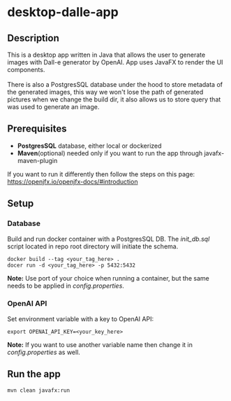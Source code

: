 # desktop-dalle-app

## Description
This is a desktop app written in Java that allows the user to generate images with Dall-e generator by OpenAI.
App uses JavaFX to render the UI components.\
\
There is also a PostgresSQL database under the hood to store metadata of the generated images,
this way we won't lose the path of generated pictures when we change the build dir,
it also allows us to store query that was used to generate an image.

## Prerequisites
- **PostgresSQL** database, either local or dockerized
- **Maven**(optional) needed only if you want to run the app through javafx-maven-plugin

If you want to run it differently then follow the steps on this page: https://openjfx.io/openjfx-docs/#introduction

## Setup

### Database
Build and run docker container with a PostgresSQL DB. 
The _init_db.sql_ script located in repo root directory will initiate the schema.
```shell
docker build --tag <your_tag_here> .
docer run -d <your_tag_here> -p 5432:5432
```
**Note:** Use port of your choice when running a container, but the same needs to be applied in _config.properties_.


### OpenAI API
Set environment variable with a key to OpenAI API:
```shell
export OPENAI_API_KEY=<your_key_here>
```
**Note:** If you want to use another variable name then change it in _config.properties_ as well.

## Run the app

```shell
mvn clean javafx:run
```
